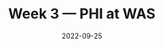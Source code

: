---
layout: game
title: Week 3 — PHI at WAS
season: 2022
game_id: 2022_03_PHI_WAS
week: 3
date: 2022-09-25
home_team: WAS
away_team: PHI
final_home: 
final_away: 
pbp_url: /assets/data/pbp/2022/2022_03_PHI_WAS.csv.gz
---